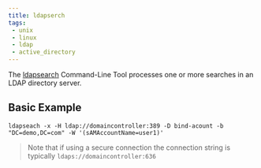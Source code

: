 ```yaml
---
title: ldapserch
tags:
 - unix
 - linux
 - ldap
 - active_directory
---
```



The [ldapsearch](https://linux.die.net/man/1/ldapsearch) Command-Line Tool processes one or more searches in an LDAP 
directory server.
<!--more-->

## Basic Example

```shell
ldapseach -x -H ldap://domaincontroller:389 -D bind-acount -b "DC=demo,DC=com" -W '(sAMAccountName=user1)'
```

> Note that if using a secure connection the connection string is typically ``ldaps://domaincontroller:636``
> 